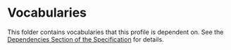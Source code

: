 # Vocabularies

This folder contains vocabularies that this profile is dependent on. See the [Dependencies Section of the Specification](https://w3id.org/profile/vocpub/spec#dependencies) for details.
